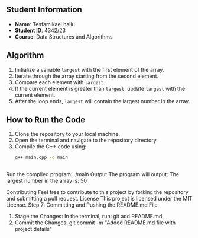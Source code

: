 ##  Student Information
- **Name**: Tesfamikael hailu
- **Student ID**: 4342/23
- **Course**: Data Structures and Algorithms
 ## Algorithm 
1. Initialize a variable `largest` with the first element of the 
array. 
2. Iterate through the array starting from the second element. 
3. Compare each element with `largest`. 
4. If the current element is greater than `largest`, update 
`largest` with the current element. 
5. After the loop ends, `largest` will contain the largest 
number in the array. 
 
## How to Run the Code 
1. Clone the repository to your local machine. 
2. Open the terminal and navigate to the repository directory. 
3. Compile the C++ code using: 
   ```bash 
   g++ main.cpp -o main 
 
Run the compiled program: 
./main 
Output 
The program will output: 
The largest number in the array is: 50 
 
Contributing 
Feel free to contribute to this project by forking the 
repository and submitting a pull request. 
License 
This project is licensed under the MIT License. 
Step 7: Committing and Pushing the README.md File 
1. Stage the Changes: In the terminal, run: 
git add README.md 
2. Commit the Changes: 
git commit -m "Added README.md file with project details"
   
    

